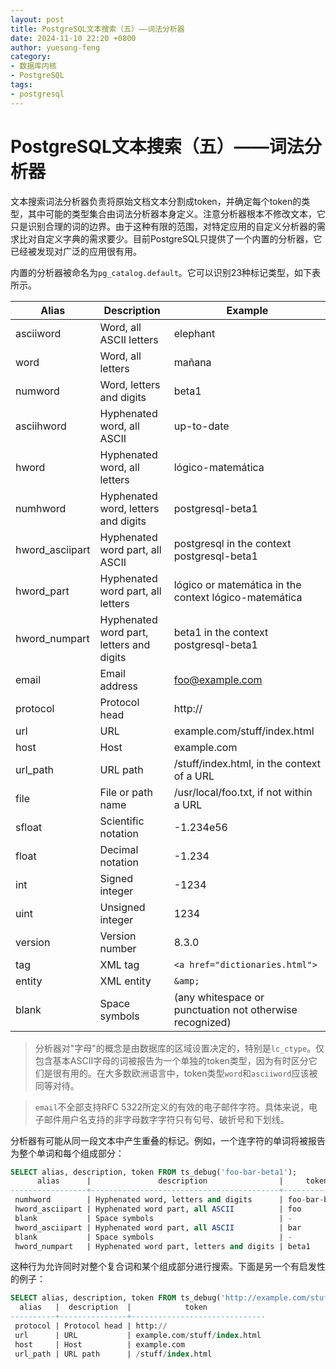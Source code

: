 ```yaml
---
layout: post
title: PostgreSQL文本搜索（五）——词法分析器
date: 2024-11-10 22:20 +0800
author: yuesong-feng
category:
- 数据库内核
- PostgreSQL
tags:
- postgresql
---
```

# PostgreSQL文本搜索（五）——词法分析器

文本搜索词法分析器负责将原始文档文本分割成token，并确定每个token的类型，其中可能的类型集合由词法分析器本身定义。注意分析器根本不修改文本，它只是识别合理的词的边界。由于这种有限的范围，对特定应用的自定义分析器的需求比对自定义字典的需求要少。目前PostgreSQL只提供了一个内置的分析器，它已经被发现对广泛的应用很有用。

内置的分析器被命名为`pg_catalog.default`。它可以识别23种标记类型，如下表所示。

|Alias	|Description	|Example|
|--|--|--|
|asciiword	|Word, all ASCII letters|	elephant
|word	|Word, all letters|	mañana
|numword|	Word, letters and digits	|beta1
|asciihword|	Hyphenated word, all ASCII	|up-to-date
|hword	|Hyphenated word, all letters	|lógico-matemática
|numhword	|Hyphenated word, letters and digits	|postgresql-beta1
|hword_asciipart	|Hyphenated word part, all ASCII	|postgresql in the context postgresql-beta1
|hword_part	|Hyphenated word part, all letters	|lógico or matemática in the context lógico-matemática
|hword_numpart|	Hyphenated word part, letters and digits	|beta1 in the context postgresql-beta1
|email	|Email address	|foo@example.com
|protocol	|Protocol head	|http://
|url	|URL	|example.com/stuff/index.html
|host	|Host	|example.com
|url_path	|URL path	|/stuff/index.html, in the context of a URL
|file	|File or path name	|/usr/local/foo.txt, if not within a URL
|sfloat	|Scientific notation	|-1.234e56
|float	|Decimal notation|	-1.234
|int	|Signed integer	|-1234
|uint	|Unsigned integer	|1234
|version|	Version number	|8.3.0
|tag	|XML tag	| `<a href="dictionaries.html">`
|entity	|XML entity	| `&amp;`
|blank	|Space symbols|	(any whitespace or punctuation not otherwise recognized)

> 分析器对"字母"的概念是由数据库的区域设置决定的，特别是`lc_ctype`。仅包含基本ASCII字母的词被报告为一个单独的token类型，因为有时区分它们是很有用的。在大多数欧洲语言中，token类型`word`和`asciiword`应该被同等对待。

> `email`不全部支持RFC 5322所定义的有效的电子邮件字符。具体来说，电子邮件用户名支持的非字母数字字符只有句号、破折号和下划线。

分析器有可能从同一段文本中产生重叠的标记。例如，一个连字符的单词将被报告为整个单词和每个组成部分：

```sql
SELECT alias, description, token FROM ts_debug('foo-bar-beta1');
      alias      |               description                |     token     
-----------------+------------------------------------------+---------------
 numhword        | Hyphenated word, letters and digits      | foo-bar-beta1
 hword_asciipart | Hyphenated word part, all ASCII          | foo
 blank           | Space symbols                            | -
 hword_asciipart | Hyphenated word part, all ASCII          | bar
 blank           | Space symbols                            | -
 hword_numpart   | Hyphenated word part, letters and digits | beta1
```

这种行为允许同时对整个复合词和某个组成部分进行搜索。下面是另一个有启发性的例子：

```sql
SELECT alias, description, token FROM ts_debug('http://example.com/stuff/index.html');
  alias   |  description  |            token             
----------+---------------+------------------------------
 protocol | Protocol head | http://
 url      | URL           | example.com/stuff/index.html
 host     | Host          | example.com
 url_path | URL path      | /stuff/index.html
```
